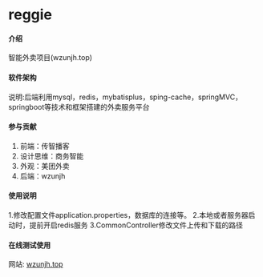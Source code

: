 # reggie

#### 介绍
智能外卖项目(wzunjh.top)

#### 软件架构
说明:后端利用mysql，redis，mybatisplus，sping-cache，springMVC，springboot等技术和框架搭建的外卖服务平台

#### 参与贡献

1.  前端：传智播客
2.  设计思维：商务智能
3.  外观：美团外卖
4.  后端：wzunjh

#### 使用说明
1.修改配置文件application.properties，数据库的连接等。
2.本地或者服务器启动时，提前开启redis服务
3.CommonController修改文件上传和下载的路径

#### 在线测试使用
网站: [wzunjh.top](http://wzunjh.top)